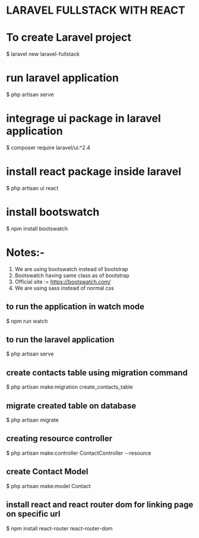 # LARAVEL FULLSTACK WITH REACT #

# To create Laravel project
 $ laravel new laravel-fullstack

 # run laravel application
 $ php artisan serve

 # integrage ui package in laravel application

$ composer require laravel/ui:^2.4 

# install react package inside laravel
$ php artisan ui react

# install bootswatch
 $ npm install bootswatch

 # Notes:-
 1. We are using bootswatch instead of bootstrap
 2. Bootswatch having same class as of bootstrap
 3. Official site := https://bootswatch.com/
 4. We are using sass instead of normal css

 ## to run the application in watch mode 
 $ npm run watch


## to run the laravel application
$ php artisan serve

## create contacts table using migration command
$ php artisan make:migration create_contacts_table

## migrate created table on database
$ php artisan migrate

## creating resource controller
$ php artisan make:controller ContactController --resource

## create Contact Model
$ php artisan make:model Contact


## install react and react router dom for linking page on specific url
$ npm install react-router react-router-dom